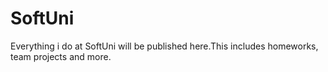 SoftUni
=======
Everything i do at SoftUni will be published here.This includes homeworks, team projects and more.
